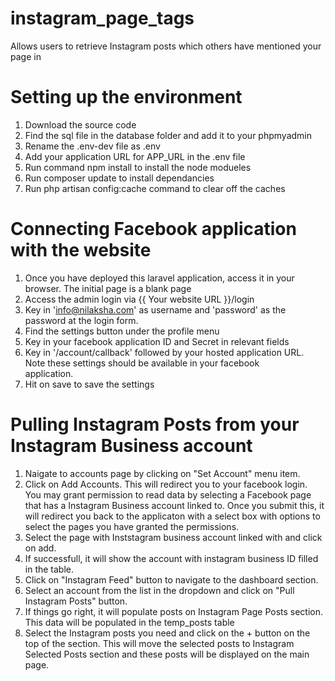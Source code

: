 # instagram_page_tags
Allows users to retrieve Instagram posts which others have mentioned your page in

# Setting up the environment

1. Download the source code</br>
2. Find the sql file in the database folder and add it to your phpmyadmin</br>
3. Rename the .env-dev file as .env</br>
4. Add your application URL for APP_URL in the .env file</br>
5. Run command npm install to install the node modueles</br>
6. Run composer update to install dependancies </br>
7. Run php artisan config:cache command to clear off the caches</br>

# Connecting Facebook application with the website 

1. Once you have deployed this laravel application, access it in your browser. The initial page is a blank page</br>
2. Access the admin login via {{ Your website URL }}/login</br>
3. Key in 'info@nilaksha.com' as username and 'password' as the password at the login form.</br>
4. Find the settings button under the profile menu</br>
5. Key in your facebook application ID and Secret in relevant fields</br>
6. Key in '/account/callback' followed by your hosted application URL. Note these settings should be available in your facebook</br>            application.
7. Hit on save to save the settings</br>

# Pulling Instagram Posts from your Instagram Business account 

1. Naigate to accounts page by clicking on "Set Account" menu item.</br>
2. Click on Add Accounts. This will redirect you to your facebook login. You may grant permission to read data by selecting a Facebook     page that has a Instagram Business account linked to. Once you submit this, it will redirect you back to the applicaton with a          select box with options to select the pages you have granted the permissions. </br>
3. Select the page with Inststagram business account linked with and click on add.</br>
4. If successfull, it will show the account with instagram business ID filled in the table.</br>
5. Click on "Instagram Feed" button to navigate to the dashboard section.</br>
6. Select an account from the list in the dropdown and click on "Pull Instagram Posts" button.</br>
7. If things go right, it will populate posts on Instagram Page Posts section. This data will be populated in the temp_posts table</br>
8. Select the Instagram posts you need and click on the + button on the top of the section. This will move the selected posts to           Instagram Selected Posts section and these posts will be displayed on the main page.

